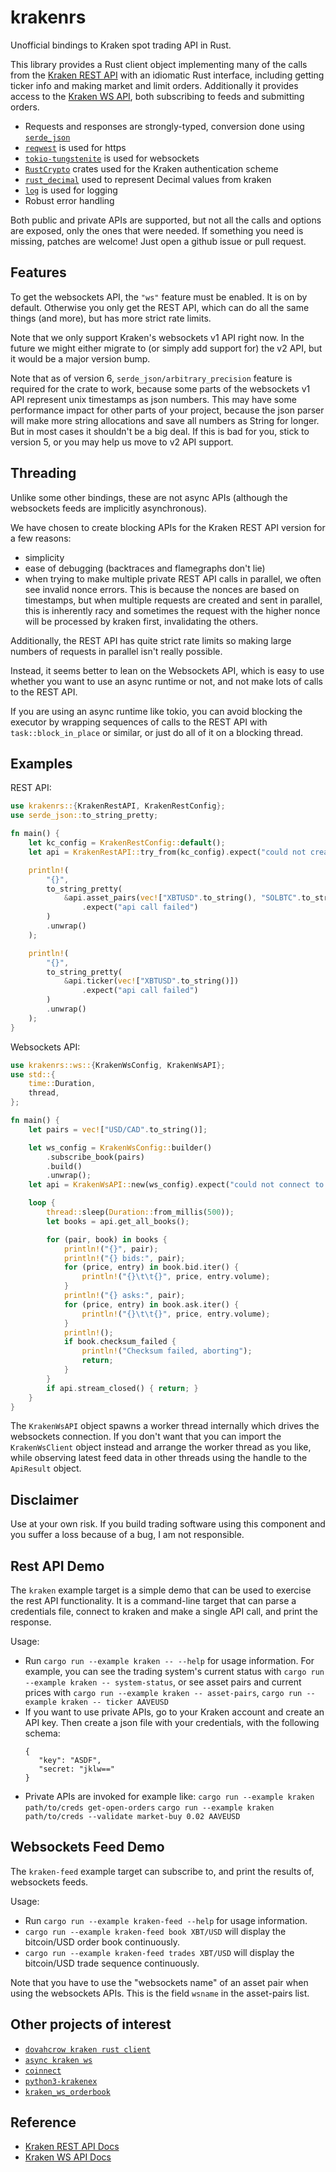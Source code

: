 krakenrs
========

Unofficial bindings to Kraken spot trading API in Rust.

This library provides a Rust client object implementing many of the calls from the [Kraken REST API](https://docs.kraken.com/rest/)
with an idiomatic Rust interface, including getting ticker info and making market and limit orders. Additionally it provides access
to the [Kraken WS API](https://docs.kraken.com/ws/), both subscribing to feeds and submitting orders.

- Requests and responses are strongly-typed, conversion done using [`serde_json`](https://docs.serde.rs/serde_json/)
- [`reqwest`](https://docs.rs/reqwest/0.11.0/reqwest/) is used for https
- [`tokio-tungstenite`](https://docs.rs/tokio-tungstenite/latest/tokio_tungstenite/) is used for websockets
- [`RustCrypto`](https://docs.rs/hmac/0.10.1/hmac/) crates used for the Kraken authentication scheme
- [`rust_decimal`](https://docs.rs/rust_decimal/latest/rust_decimal/) used to represent Decimal values from kraken
- [`log`](https://docs.rs/log/latest/log/) is used for logging
- Robust error handling

Both public and private APIs are supported, but not all the calls and options are exposed, only the ones that were needed.
If something you need is missing, patches are welcome! Just open a github issue or pull request.

Features
--------

To get the websockets API, the `"ws"` feature must be enabled. It is on by default.
Otherwise you only get the REST API, which can do all the same things (and more), but has more strict rate limits.

Note that we only support Kraken's websockets v1 API right now. In the future we might either migrate to (or simply add support for) the v2 API, but it would be a major version bump.

Note that as of version 6, `serde_json/arbitrary_precision` feature is required for the crate to work, because some parts of the websockets v1 API represent unix timestamps as json numbers. This may have some performance impact for other parts of your project, because the json parser will make more string allocations and save all numbers as String for longer. But in most cases it shouldn't be a big deal. If this is bad for you, stick to version 5, or you may help us move to v2 API support.

Threading
---------

Unlike some other bindings, these are not async APIs (although the websockets feeds are implicitly asynchronous).

We have chosen to create blocking APIs for the Kraken REST API version for a few reasons:
* simplicity
* ease of debugging (backtraces and flamegraphs don't lie)
* when trying to make multiple private REST API calls in parallel, we often see invalid nonce errors.
  This is because the nonces are based on timestamps, but when multiple requests are created and sent
  in parallel, this is inherently racy and sometimes the request with the higher nonce will be processed
  by kraken first, invalidating the others.

Additionally, the REST API has quite strict rate limits so making large numbers of requests
in parallel isn't really possible.

Instead, it seems better to lean on the Websockets API, which is easy to use whether you want to use
an async runtime or not, and not make lots of calls to the REST API.

If you are using an async runtime like tokio, you can avoid blocking the executor by wrapping sequences of calls to
the REST API with `task::block_in_place` or similar, or just do all of it on a blocking thread.

Examples
--------

REST API:

```rs
use krakenrs::{KrakenRestAPI, KrakenRestConfig};
use serde_json::to_string_pretty;

fn main() {
    let kc_config = KrakenRestConfig::default();
    let api = KrakenRestAPI::try_from(kc_config).expect("could not create kraken api");

    println!(
        "{}",
        to_string_pretty(
            &api.asset_pairs(vec!["XBTUSD".to_string(), "SOLBTC".to_string()])
                .expect("api call failed")
        )
        .unwrap()
    );

    println!(
        "{}",
        to_string_pretty(
            &api.ticker(vec!["XBTUSD".to_string()])
                .expect("api call failed")
        )
        .unwrap()
    );
}
```

Websockets API:

```rs
use krakenrs::ws::{KrakenWsConfig, KrakenWsAPI};
use std::{
    time::Duration,
    thread,
};

fn main() {
    let pairs = vec!["USD/CAD".to_string()];

    let ws_config = KrakenWsConfig::builder()
        .subscribe_book(pairs)
        .build()
        .unwrap();
    let api = KrakenWsAPI::new(ws_config).expect("could not connect to websockets api");

    loop {
        thread::sleep(Duration::from_millis(500));
        let books = api.get_all_books();

        for (pair, book) in books {
            println!("{}", pair);
            println!("{} bids:", pair);
            for (price, entry) in book.bid.iter() {
                println!("{}\t\t{}", price, entry.volume);
            }
            println!("{} asks:", pair);
            for (price, entry) in book.ask.iter() {
                println!("{}\t\t{}", price, entry.volume);
            }
            println!();
            if book.checksum_failed {
                println!("Checksum failed, aborting");
                return;
            }
        }
        if api.stream_closed() { return; }
    }
}
```

The `KrakenWsAPI` object spawns a worker thread internally which drives the websockets connection.
If you don't want that you can import the `KrakenWsClient` object instead and arrange the worker
thread as you like, while observing latest feed data in other threads using the handle to the `ApiResult` object.

Disclaimer
----------

Use at your own risk. If you build trading software using this component and you suffer a loss because of a bug, I am not responsible.

Rest API Demo
-------------

The `kraken` example target is a simple demo that can be used to exercise the rest API functionality.
It is a command-line target that can parse a credentials file, connect to kraken and make a single
API call, and print the response.

Usage:
- Run `cargo run --example kraken -- --help` for usage information.
  For example, you can see the trading system's current status with
  `cargo run --example kraken -- system-status`, or see asset pairs and current prices with
  `cargo run --example kraken -- asset-pairs`,
  `cargo run --example kraken -- ticker AAVEUSD`
- If you want to use private APIs, go to your Kraken account and create an API key.
  Then create a json file with your credentials, with the following schema:
  ```
  {
     "key": "ASDF",
     "secret: "jklw=="
  }
  ```
- Private APIs are invoked for example like:
  `cargo run --example kraken path/to/creds get-open-orders`
  `cargo run --example kraken path/to/creds --validate market-buy 0.02 AAVEUSD`

Websockets Feed Demo
--------------------

The `kraken-feed` example target can subscribe to, and print the results of, websockets feeds.

Usage:
- Run `cargo run --example kraken-feed --help` for usage information.
- `cargo run --example kraken-feed book XBT/USD` will display the bitcoin/USD order book continuously.
- `cargo run --example kraken-feed trades XBT/USD` will display the bitcoin/USD trade sequence continuously.

Note that you have to use the "websockets name" of an asset pair when using the websockets APIs. This is the
field `wsname` in the asset-pairs list.

Other projects of interest
--------------------------

- [`dovahcrow kraken rust client`](https://github.com/dovahcrow/kraken-rs)
- [`async kraken ws`](https://crates.io/crates/async_kraken_ws)
- [`coinnect`](https://github.com/hugues31/coinnect)
- [`python3-krakenex`](https://github.com/veox/python3-krakenex)
- [`kraken_ws_orderbook`](https://github.com/jurijbajzelj/kraken_ws_orderbook)

Reference
---------

- [Kraken REST API Docs](https://docs.kraken.com/rest/)
- [Kraken WS API Docs](https://docs.kraken.com/websockets/#overview)
